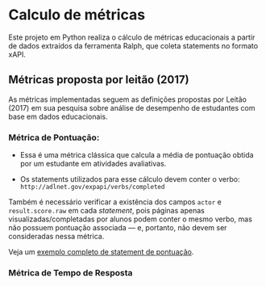 # Calculo de métricas

Este projeto em Python realiza o cálculo de métricas educacionais a partir de dados extraídos da ferramenta Ralph, que coleta statements no formato xAPI.

## Métricas proposta por leitão (2017)

As métricas implementadas seguem as definições propostas por Leitão (2017) em sua pesquisa sobre análise de desempenho de estudantes com base em dados educacionais.

### Métrica de Pontuação:

- Essa é uma métrica clássica que calcula a média de pontuação obtida por um estudante em atividades avaliativas.

- Os statements utilizados para esse cálculo devem conter o verbo:
`http://adlnet.gov/expapi/verbs/completed`

Também é necessário verificar a existência dos campos `actor` e `result.score.raw` em cada *statement*, pois páginas apenas visualizadas/completadas por alunos podem conter o mesmo verbo, mas não possuem pontuação associada — e, portanto, não devem ser consideradas nessa métrica.

Veja um [exemplo completo de statement de pontuação](statements-exemplos/statement_pontuacao.json).

### Métrica de Tempo de Resposta